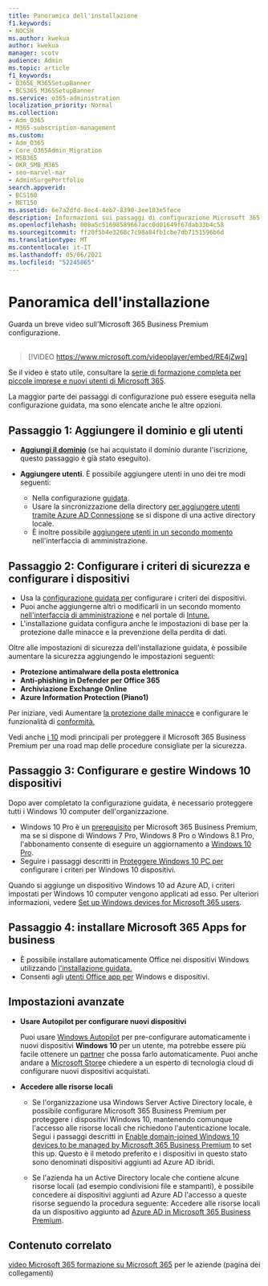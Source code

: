 ```yaml
---
title: Panoramica dell'installazione
f1.keywords:
- NOCSH
ms.author: kwekua
author: kwekua
manager: scotv
audience: Admin
ms.topic: article
f1_keywords:
- O365E_M365SetupBanner
- BCS365_M365SetupBanner
ms.service: o365-administration
localization_priority: Normal
ms.collection:
- Adm_O365
- M365-subscription-management
ms.custom:
- Adm_O365
- Core_O365Admin_Migration
- MSB365
- OKR_SMB_M365
- seo-marvel-mar
- AdminSurgePortfolio
search.appverid:
- BCS160
- MET150
ms.assetid: 6e7a2dfd-8ec4-4eb7-8390-3ee103e5fece
description: Informazioni sui passaggi di configurazione Microsoft 365 Business Premium, dalla sottoscrizione, all'aggiunta di un dominio e di utenti, alla configurazione dei criteri di sicurezza e altro ancora.
ms.openlocfilehash: 008a5c51698589667acc0d01649f67dab33b4c58
ms.sourcegitcommit: ff20f5b4e3268c7c98a84fb1cbe7db7151596b6d
ms.translationtype: MT
ms.contentlocale: it-IT
ms.lasthandoff: 05/06/2021
ms.locfileid: "52245065"
---
```

# <a name="overview-of-setup"></a>Panoramica dell'installazione

Guarda un breve video sull'Microsoft 365 Business Premium configurazione.<br><br>

> [!VIDEO https://www.microsoft.com/videoplayer/embed/RE4jZwg] 

Se il video è stato utile, consultare la [serie di formazione completa per piccole imprese e nuovi utenti di Microsoft 365](../business-video/index.yml).

La maggior parte dei passaggi di configurazione può essere eseguita nella configurazione guidata, ma sono elencate anche le altre opzioni.

## <a name="step-1-add-your-domain-and-users"></a>Passaggio 1: Aggiungere il dominio e gli utenti

   - **[Aggiungi il dominio](set-up.md#add-your-domain-to-personalize-sign-in)** (se hai acquistato il dominio durante l'iscrizione, questo passaggio è già stato eseguito). [](sign-up.md)

   - **Aggiungere utenti**. È possibile aggiungere utenti in uno dei tre modi seguenti:
        - Nella configurazione [guidata](set-up.md#add-users-in-the-wizard).
        - Usare la sincronizzazione della directory [per aggiungere utenti tramite Azure AD Connessione](../enterprise/set-up-directory-synchronization.md) se si dispone di una active directory locale.
        - È inoltre possibile [aggiungere utenti in un secondo momento](../admin/add-users/add-users.md) nell'interfaccia di amministrazione.
## <a name="step-2-set-up-security-policies-and-configure-devices"></a>Passaggio 2: Configurare i criteri di sicurezza e configurare i dispositivi 

  - Usa la [configurazione guidata per](set-up.md#protect-your-organization) configurare i criteri dei dispositivi. 
  - Puoi anche aggiungerne altri o modificarli in un secondo momento [nell'interfaccia di amministrazione](view-policies-and-devices.md) e nel portale di [Intune.](/intune/tutorial-walkthrough-intune-portal)
  - L'installazione guidata configura anche le impostazioni di base per la protezione dalle minacce e la prevenzione della perdita di dati.
  
  Oltre alle impostazioni di sicurezza dell'installazione guidata, è possibile aumentare la sicurezza aggiungendo le impostazioni seguenti:

- **Protezione antimalware della posta elettronica**
- **Anti-phishing in Defender per Office 365**
- **Archiviazione Exchange Online**
- **Azure Information Protection (Piano1)**

Per iniziare, vedi Aumentare [la protezione dalle minacce](increase-threat-protection.md) e configurare le funzionalità di [conformità.](set-up-compliance.md)

Vedi anche [i 10](/office365/admin/security-and-compliance/secure-your-business-data) modi principali per proteggere il Microsoft 365 Business Premium per una road map delle procedure consigliate per la sicurezza.

## <a name="step-3-set-up-and-manage-windows-10-devices"></a>Passaggio 3: Configurare e gestire Windows 10 dispositivi

Dopo aver completato la configurazione guidata, è necessario proteggere tutti i Windows 10 computer dell'organizzazione.
  
- Windows 10 Pro è un [prerequisito](pre-requisites-for-data-protection.md) per Microsoft 365 Business Premium, ma se si dispone di Windows 7 Pro, Windows 8 Pro o Windows 8.1 Pro, l'abbonamento consente di eseguire un aggiornamento a [Windows 10 Pro](./upgrade-to-windows-pro-creators-update.md).
- Seguire i passaggi descritti in [Proteggere Windows 10 PC per](secure-win-10-pcs.md) configurare i criteri per Windows 10 dispositivi.

Quando si aggiunge un dispositivo Windows 10 ad Azure AD, i criteri impostati per Windows 10 computer vengono applicati ad esso. Per ulteriori informazioni, vedere [Set up Windows devices for Microsoft 365 users](set-up-windows-devices.md).

## <a name="step-4-install-microsoft-365-apps-for-business"></a>Passaggio 4: installare Microsoft 365 Apps for business
- È possibile installare automaticamente Office nei dispositivi Windows utilizzando [l'installazione guidata.](set-up.md#deploy-office-365-client-apps)
- Consenti agli [utenti Office app per](/office365/admin/setup/install-applications) Windows e dispositivi.
     
## <a name="advanced"></a>Impostazioni avanzate
- **Usare Autopilot per configurare nuovi dispositivi**
            
     Puoi usare [Windows Autopilot](add-autopilot-devices-and-profile.md) per pre-configurare automaticamente i nuovi dispositivi **Windows 10** per un utente, ma potrebbe essere più facile ottenere un [partner](https://www.microsoft.com/solution-providers/search) che possa farlo automaticamente. Puoi anche andare a [Microsoft Store](https://go.microsoft.com/fwlink/?linkid=874598)e chiedere a un esperto di tecnologia cloud di configurare nuovi dispositivi acquistati.

- **Accedere alle risorse locali**

     - Se l'organizzazione usa Windows Server Active Directory locale, è possibile configurare Microsoft 365 Business Premium per proteggere i dispositivi Windows 10, mantenendo comunque l'accesso alle risorse locali che richiedono l'autenticazione locale. Segui i passaggi descritti in [Enable domain-joined Windows 10 devices to be managed by Microsoft 365 Business Premium](manage-windows-devices.md) to set this up. Questo è il metodo preferito e i dispositivi in questo stato sono denominati dispositivi aggiunti ad Azure AD ibridi.

    - Se l'azienda ha un Active Directory locale che contiene alcune risorse locali (ad esempio condivisioni file e stampanti), è possibile concedere ai dispositivi aggiunti ad Azure AD l'accesso a queste risorse seguendo la procedura seguente: Accedere alle risorse locali da un dispositivo aggiunto ad [Azure AD in Microsoft 365 Business Premium](access-resources.md).

## <a name="related-content"></a>Contenuto correlato

[video Microsoft 365 formazione su Microsoft 365](../business-video/index.yml) per le aziende (pagina dei collegamenti)